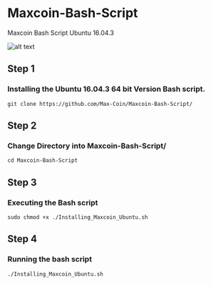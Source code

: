 # Maxcoin-Bash-Script
Maxcoin Bash Script Ubuntu 16.04.3


![alt text](https://pbs.twimg.com/profile_images/878589713598251008/cs-cG7U6_400x400.jpg "Maxcoin Logo")

## Step 1

### Installing the Ubuntu 16.04.3 64 bit Version Bash script.

```
git clone https://github.com/Max-Coin/Maxcoin-Bash-Script/
```

## Step 2

### Change Directory into Maxcoin-Bash-Script/

```
cd Maxcoin-Bash-Script
```

## Step 3

### Executing the Bash script

```
sudo chmod +x ./Installing_Maxcoin_Ubuntu.sh
```

## Step 4

### Running the bash script

```
./Installing_Maxcoin_Ubuntu.sh
```
